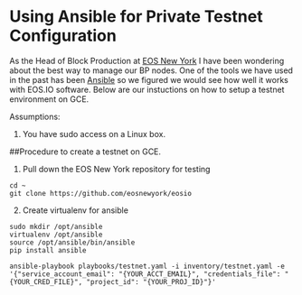 # Using Ansible for Private Testnet Configuration

As the Head of Block Production at [EOS New York](eosnewyork.io) I have been wondering about the best way to manage our BP nodes. One of the tools we have used in the past has been [Ansible](http://docs.ansible.com) so we figured we would see how well it works with EOS.IO software. Below are our instuctions on how to setup a testnet environment on GCE.

Assumptions:
1. You have sudo access on a Linux box.

##Procedure to create a testnet on GCE.

1. Pull down the EOS New York repository for testing
```
cd ~
git clone https://github.com/eosnewyork/eosio
```
2. Create virtualenv for ansible
```
sudo mkdir /opt/ansible
virtualenv /opt/ansible
source /opt/ansible/bin/ansible
pip install ansible
```


```
ansible-playbook playbooks/testnet.yaml -i inventory/testnet.yaml -e '{"service_account_email": "{YOUR_ACCT_EMAIL}", "credentials_file": "{YOUR_CRED_FILE}", "project_id": "{YOUR_PROJ_ID}"}'
```
